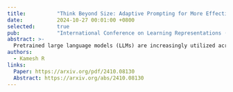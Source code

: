 ```yaml
---
title:          "Think Beyond Size: Adaptive Prompting for More Effective Reasoning"
date:           2024-10-27 00:01:00 +0800
selected:       true
pub:            "International Conference on Learning Representations (ICLR)"
abstract: >-
  Pretrained large language models (LLMs) are increasingly utilized across a wide range of natural language processing (NLP) tasks due to their impressive capabilities as few-shot learners. Recent techniques, such as chain-of-thought (CoT) prompting, have significantly advanced multi-step reasoning by introducing step-by-step decomposition, achieving state-of-the-art results on complex reasoning benchmarks. However, these approaches often rely on static prompting templates that do not adapt to task complexity or errors during the reasoning process. In this work, we introduce Adaptive Prompting, a dynamic and iterative framework designed to enhance reasoning by incorporating real-time adjustments to prompt structures and validation. Our results demonstrate that Adaptive Prompting significantly improves performance on diverse reasoning benchmarks, including arithmetic reasoning (GSM8K, MultiArith), logical reasoning, and commonsense tasks, achieving substantial accuracy gains compared to static prompting baselines. By integrating guided prompts, intermediate validation, and self-corrective steps, our approach enables smaller models to achieve competitive performance with larger counterparts, such as GPT-4, while maintaining computational efficiency. The framework achieves this without requiring fine-tuning or task-specific training data, highlighting the untapped potential of iterative reasoning methods.
authors:
  - Kamesh R
links:
  Paper: https://arxiv.org/pdf/2410.08130
  Abstract: https://arxiv.org/abs/2410.08130
---
```


